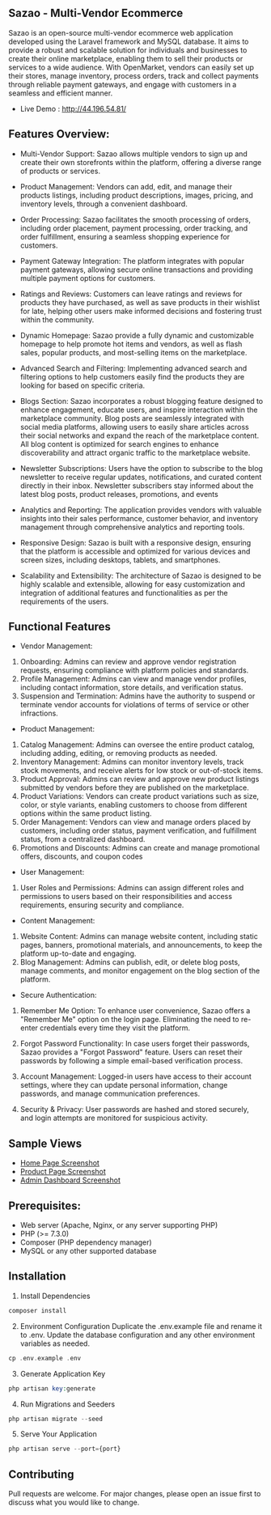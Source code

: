 ## Sazao - Multi-Vendor Ecommerce

Sazao is an open-source multi-vendor ecommerce web application developed using the Laravel framework and MySQL database. It aims to provide a robust and scalable solution for individuals and businesses to create their online marketplace, enabling them to sell their products or services to a wide audience. With OpenMarket, vendors can easily set up their stores, manage inventory, process orders, track and collect payments through reliable payment gateways, and engage with customers in a seamless and efficient manner.

- Live Demo : http://44.196.54.81/

## Features Overview:

- Multi-Vendor Support: Sazao allows multiple vendors to sign up and create their own storefronts within the platform, offering a diverse range of products or services.

- Product Management: Vendors can add, edit, and manage their products listings, including product descriptions, images, pricing, and inventory levels, through a convenient dashboard.

- Order Processing: Sazao facilitates the smooth processing of orders, including order placement, payment processing, order tracking, and order fulfillment, ensuring a seamless shopping experience for customers.

- Payment Gateway Integration: The platform integrates with popular payment gateways, allowing secure online transactions and providing multiple payment options for customers.

- Ratings and Reviews: Customers can leave ratings and reviews for products they have purchased, as well as save products in their wishlist for late, helping other users make informed decisions and fostering trust within the community.

- Dynamic Homepage: Sazao provide a fully dynamic and customizable homepage to help promote hot items and vendors, as well as flash sales, popular products, and most-selling items on the marketplace.

- Advanced Search and Filtering: Implementing advanced search and filtering options to help customers easily find the products they are looking for based on specific criteria.

- Blogs Section: Sazao incorporates a robust blogging feature designed to enhance engagement, educate users, and inspire interaction within the marketplace community. Blog posts are seamlessly integrated with social media platforms, allowing users to easily share articles across their social networks and expand the reach of the marketplace content. All blog content is optimized for search engines to enhance discoverability and attract organic traffic to the marketplace website.

- Newsletter Subscriptions: Users have the option to subscribe to the blog newsletter to receive regular updates, notifications, and curated content directly in their inbox. Newsletter subscribers stay informed about the latest blog posts, product releases, promotions, and events

- Analytics and Reporting: The application provides vendors with valuable insights into their sales performance, customer behavior, and inventory management through comprehensive analytics and reporting tools.

- Responsive Design: Sazao is built with a responsive design, ensuring that the platform is accessible and optimized for various devices and screen sizes, including desktops, tablets, and smartphones.

- Scalability and Extensibility: The architecture of Sazao is designed to be highly scalable and extensible, allowing for easy customization and integration of additional features and functionalities as per the requirements of the users.

## Functional Features

- Vendor Management:

1. Onboarding: Admins can review and approve vendor registration requests, ensuring compliance with platform policies and standards.
2. Profile Management: Admins can view and manage vendor profiles, including contact information, store details, and verification status.
3. Suspension and Termination: Admins have the authority to suspend or terminate vendor accounts for violations of terms of service or other infractions.

- Product Management:

1. Catalog Management: Admins can oversee the entire product catalog, including adding, editing, or removing products as needed.
2. Inventory Management: Admins can monitor inventory levels, track stock movements, and receive alerts for low stock or out-of-stock items.
3. Product Approval: Admins can review and approve new product listings submitted by vendors before they are published on the marketplace.
4. Product Variations: Vendors can create product variations such as size, color, or style variants, enabling customers to choose from different options within the same product listing.
5. Order Management: Vendors can view and manage orders placed by customers, including order status, payment verification, and fulfillment status, from a centralized dashboard.
6. Promotions and Discounts: Admins can create and manage promotional offers, discounts, and coupon codes

- User Management:

1. User Roles and Permissions: Admins can assign different roles and permissions to users based on their responsibilities and access requirements, ensuring security and compliance.

- Content Management:

1. Website Content: Admins can manage website content, including static pages, banners, promotional materials, and announcements, to keep the platform up-to-date and engaging.
2. Blog Management: Admins can publish, edit, or delete blog posts, manage comments, and monitor engagement on the blog section of the platform.

- Secure Authentication:

1. Remember Me Option: To enhance user convenience, Sazao offers a "Remember Me" option on the login page. Eliminating the need to re-enter credentials every time they visit the platform.
2. Forgot Password Functionality: In case users forget their passwords, Sazao provides a "Forgot Password" feature. Users can reset their passwords by following a simple email-based verification process.
3. Account Management: Logged-in users have access to their account settings, where they can update personal information, change passwords, and manage communication preferences.

4. Security & Privacy: User passwords are hashed and stored securely, and login attempts are monitored for suspicious activity.

## Sample Views

- [Home Page Screenshot](https://i.imgur.com/aG5vNdL.jpg)
- [Product Page Screenshot](https://i.imgur.com/gVPQiZe.png)
- [Admin Dashboard Screenshot](https://i.imgur.com/bCOBojU.png)

## Prerequisites:

- Web server (Apache, Nginx, or any server supporting PHP)
- PHP (>= 7.3.0)
- Composer (PHP dependency manager)
- MySQL or any other supported database

## Installation

1. Install Dependencies
```php
composer install
```
2. Environment Configuration
   Duplicate the .env.example file and rename it to .env. Update the database configuration and any other environment variables as needed.
```php
cp .env.example .env
```
3. Generate Application Key
```php
php artisan key:generate
```
4. Run Migrations and Seeders
```php
php artisan migrate --seed
```
5. Serve Your Application
```php
php artisan serve --port={port}
```
## Contributing

Pull requests are welcome. For major changes, please open an issue first
to discuss what you would like to change.

